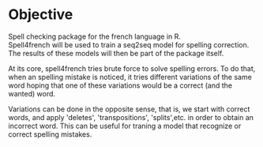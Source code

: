# Objective 

Spell checking package for the french language in R.  
Spell4french will be used to train a seq2seq model for spelling correction.   
The results of these models will then be part of the package itself.   

At its core, spell4french tries brute force to solve spelling errors. To do that, when an spelling mistake is noticed, it tries different variations of the same word hoping that one of these variations would be a correct (and the wanted) word. 

Variations can be done in the opposite sense, that is, we start with correct words, and apply 'deletes', 'transpositions', 'splits',etc. in order to obtain an incorrect word. This can be useful for traning a model that recognize or correct spelling mistakes. 


